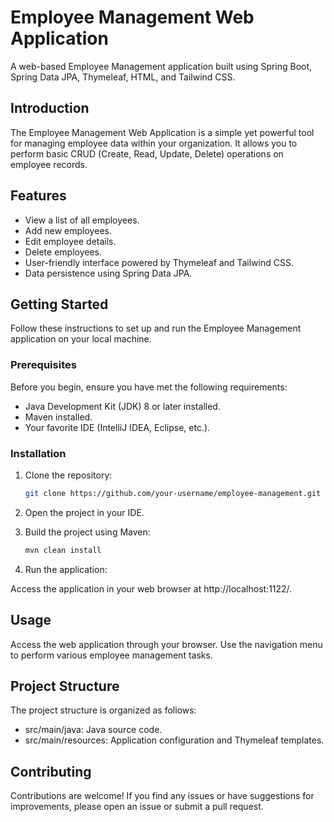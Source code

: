 # Employee Management Web Application


A web-based Employee Management application built using Spring Boot, Spring Data JPA, Thymeleaf, HTML, and Tailwind CSS.

## Introduction

The Employee Management Web Application is a simple yet powerful tool for managing employee data within your organization. It allows you to perform basic CRUD (Create, Read, Update, Delete) operations on employee records.

## Features

- View a list of all employees.
- Add new employees.
- Edit employee details.
- Delete employees.
- User-friendly interface powered by Thymeleaf and Tailwind CSS.
- Data persistence using Spring Data JPA.

## Getting Started

Follow these instructions to set up and run the Employee Management application on your local machine.

### Prerequisites

Before you begin, ensure you have met the following requirements:

- Java Development Kit (JDK) 8 or later installed.
- Maven installed.
- Your favorite IDE (IntelliJ IDEA, Eclipse, etc.).

### Installation

1. Clone the repository:

   ```bash
   git clone https://github.com/your-username/employee-management.git
   ```

2. Open the project in your IDE.

3. Build the project using Maven:

    ```bash
    mvn clean install
    ```
4. Run the application:

  Access the application in your web browser at http://localhost:1122/.

## Usage

Access the web application through your browser.
Use the navigation menu to perform various employee management tasks.

## Project Structure

The project structure is organized as follows:

- src/main/java: Java source code.
- src/main/resources: Application configuration and Thymeleaf templates.

## Contributing

Contributions are welcome! If you find any issues or have suggestions for improvements, please open an issue or submit a pull request.
